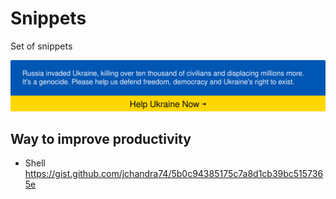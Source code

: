 # Snippets
Set of snippets

![SWUbanner](https://raw.githubusercontent.com/vshymanskyy/StandWithUkraine/main/banner2.svg)

## Way to improve productivity
* Shell
https://gist.github.com/jchandra74/5b0c94385175c7a8d1cb39bc5157365e